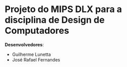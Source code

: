 # Projeto do MIPS DLX para a disciplina de Design de Computadores

**Desenvolvedores**:

- Guilherme Lunetta
- José Rafael Fernandes
